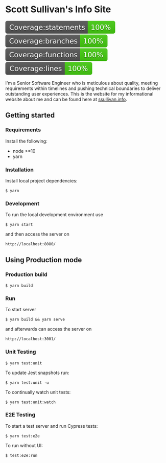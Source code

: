 # Scott Sullivan's Info Site

![](./src/assets/badge-statements.svg) ![](./src/assets/badge-branches.svg) ![](./src/assets/badge-functions.svg) ![](./src/assets/badge-lines.svg)

I'm a Senior Software Engineer who is meticulous about quality, meeting requirements within timelines and pushing technical boundaries to deliver outstanding user experiences. This is the website for my informational website about me and can be found here at [ssullivan.info](https://ssullivan.info/).

## Getting started

### Requirements

Install the following:

- node >=10
- yarn

### Installation

Install local project dependencies:

```
$ yarn
```

### Development

To run the local development environment use

```
$ yarn start
```

and then access the server on

```
http://localhost:8080/
```

## Using Production mode

### Production build

```
$ yarn build
```

### Run

To start server

```
$ yarn build && yarn serve
```

and afterwards can access the server on

```
http://localhost:3001/
```

### Unit Testing

```
$ yarn test:unit
```

To update Jest snapshots run:

```
$ yarn test:unit -u
```

To continually watch unit tests:

```
$ yarn test:unit:watch
```

### E2E Testing

To start a test server and run Cypress tests:

```
$ yarn test:e2e
```

To run without UI:

```
$ test:e2e:run
```
